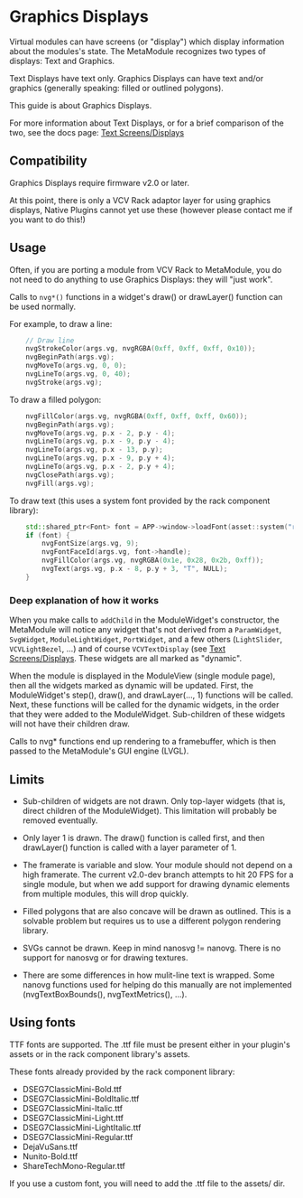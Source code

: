 # Graphics Displays

Virtual modules can have screens (or "display") which display information about the modules's state.
The MetaModule recognizes two types of displays: Text and Graphics.

Text Displays have text only. Graphics Displays can have text and/or graphics
(generally speaking: filled or outlined polygons).

This guide is about Graphics Displays.

For more information about Text Displays, or for a brief comparison of the two,
see the docs page: [Text Screens/Displays](text-displays.md)

## Compatibility

Graphics Displays require firmware v2.0 or later.

At this point, there is only a VCV Rack adaptor layer for using graphics
displays, Native Plugins cannot yet use these (however please contact me if you
want to do this!)

## Usage

Often, if you are porting a module from VCV Rack to MetaModule, you do not need to do anything to use Graphics Displays: they will "just work".

Calls to `nvg*()` functions in a widget's draw() or drawLayer() function can be used normally.

For example, to draw a line:

```c++
    // Draw line
    nvgStrokeColor(args.vg, nvgRGBA(0xff, 0xff, 0xff, 0x10));
    nvgBeginPath(args.vg);
    nvgMoveTo(args.vg, 0, 0);
    nvgLineTo(args.vg, 0, 40);
    nvgStroke(args.vg);
```

To draw a filled polygon:

```c++
    nvgFillColor(args.vg, nvgRGBA(0xff, 0xff, 0xff, 0x60));
    nvgBeginPath(args.vg);
    nvgMoveTo(args.vg, p.x - 2, p.y - 4);
    nvgLineTo(args.vg, p.x - 9, p.y - 4);
    nvgLineTo(args.vg, p.x - 13, p.y);
    nvgLineTo(args.vg, p.x - 9, p.y + 4);
    nvgLineTo(args.vg, p.x - 2, p.y + 4);
    nvgClosePath(args.vg);
    nvgFill(args.vg);
```

To draw text (this uses a system font provided by the rack component library):

```c++
    std::shared_ptr<Font> font = APP->window->loadFont(asset::system("res/fonts/ShareTechMono-Regular.ttf"));
    if (font) {
        nvgFontSize(args.vg, 9);
        nvgFontFaceId(args.vg, font->handle);
        nvgFillColor(args.vg, nvgRGBA(0x1e, 0x28, 0x2b, 0xff));
        nvgText(args.vg, p.x - 8, p.y + 3, "T", NULL);
    }

```

### Deep explanation of how it works

When you make calls to `addChild` in the ModuleWidget's constructor, the MetaModule will notice any widget that's not derived from a `ParamWidget`, `SvgWidget`, `ModuleLightWidget`, `PortWidget`, and a few others (`LightSlider`, `VCVLightBezel`, ...) and of course `VCVTextDisplay` (see [Text Screens/Displays](text-displays.md). 
These widgets are all marked as "dynamic". 

When the module is displayed in the ModuleView (single module page), then all the widgets marked as dynamic will be updated. 
First, the ModuleWidget's step(), draw(), and drawLayer(..., 1) functions will be called. Next, these functions will be called for the dynamic widgets, in the order that they were added to the ModuleWidget. Sub-children of these widgets will not have their children draw.

Calls to nvg* functions end up rendering to a framebuffer, which is then passed to the MetaModule's GUI engine (LVGL).


## Limits

- Sub-children of widgets are not drawn. Only top-layer widgets (that is,
  direct children of the ModuleWidget). This limitation will probably be
  removed eventually.

- Only layer 1 is drawn. The draw() function is called first, and then
  drawLayer() function is called with a layer parameter of 1.

- The framerate is variable and slow. Your module should not depend on a high
  framerate. The current v2.0-dev branch attempts to hit 20 FPS for a single
  module, but when we add support for drawing dynamic elements from multiple
  modules, this will drop quickly.

- Filled polygons that are also concave will be drawn as outlined. This is a
  solvable problem but requires us to use a different polygon rendering
  library.

- SVGs cannot be drawn. Keep in mind nanosvg != nanovg. There is no support for
  nanosvg or for drawing textures.

- There are some differences in how mulit-line text is wrapped. Some nanovg
  functions used for helping do this manually are not implemented
  (nvgTextBoxBounds(), nvgTextMetrics(), ...).

## Using fonts

TTF fonts are supported. The .ttf file must be present either in your plugin's assets or in the rack component library's assets.

These fonts already provided by the rack component library:

 - DSEG7ClassicMini-Bold.ttf
 - DSEG7ClassicMini-BoldItalic.ttf
 - DSEG7ClassicMini-Italic.ttf
 - DSEG7ClassicMini-Light.ttf
 - DSEG7ClassicMini-LightItalic.ttf
 - DSEG7ClassicMini-Regular.ttf
 - DejaVuSans.ttf
 - Nunito-Bold.ttf
 - ShareTechMono-Regular.ttf


If you use a custom font, you will need to add the .ttf file to the assets/ dir.
